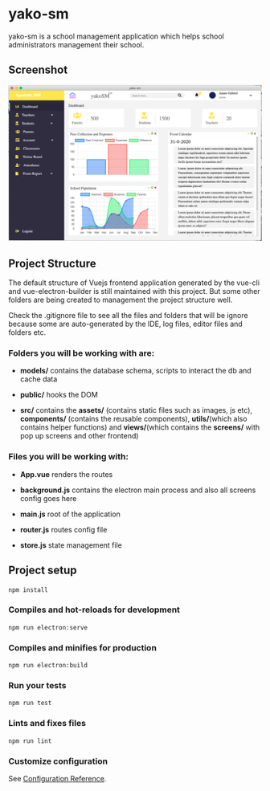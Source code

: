 # yako-sm

yako-sm is a school management application which helps school administrators management their school.

## Screenshot
<img src="./src/screenshots/YS.png">

## Project Structure

The default structure of Vuejs frontend application generated by the vue-cli and vue-electron-builder is still maintained with this project. But some other folders are being created to management the project structure well.

Check the .gitignore file to see all the files and folders that will be ignore because some are auto-generated by the IDE, log files, editor files and folders etc.

### Folders you will be working with are:

- <b>models/</b> contains the database schema, scripts to interact the db and cache data

- <b>public/</b> hooks the DOM

- <b>src/</b> contains the <b>assets/</b> (contains static files such as images, js etc), <b>components/</b> (contains the reusable components), <b>utils/</b>(which also contains helper functions) and <b>views/</b>(which contains the <b>screens/</b> with pop up screens and other frontend)

### Files you will be working with:

- <b>App.vue</b> renders the routes

- <b>background.js</b> contains the electron main process and also all screens config goes here

- <b>main.js</b> root of the application

- <b>router.js</b> routes config file

- <b>store.js</b> state management file

## Project setup
```
npm install
```

### Compiles and hot-reloads for development
```
npm run electron:serve
```

### Compiles and minifies for production
```
npm run electron:build
```

### Run your tests
```
npm run test
```

### Lints and fixes files
```
npm run lint
```


### Customize configuration
See [Configuration Reference](https://cli.vuejs.org/config/).
